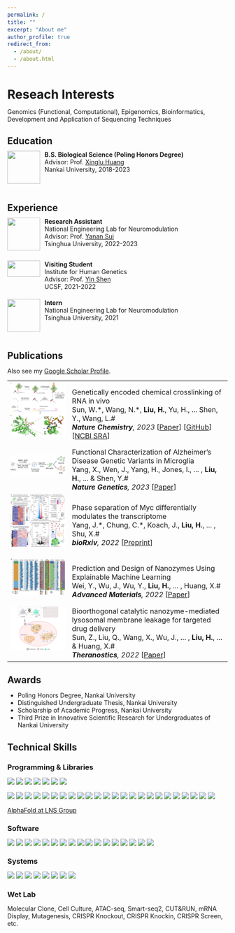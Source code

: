 ```yaml
---
permalink: /
title: ""
excerpt: "About me"
author_profile: true
redirect_from: 
  - /about/
  - /about.html
---
```



Reseach Interests
======
Genomics (Functional, Computational), Epigenomics, Bioinformatics, Development and Application of Sequencing Techniques

Education
------
<meta http-equiv="Content-Type" content="text/html;charset=utf-8">
<style type="text/css">
*{padding:0;margin:0;}
.media{width:100%;margin:0 auto;border:0 solid #ccc;padding:10px 0;}
.media:after{clear:both;display:block;width:0;height:0;content:""}
.pull-left{float:left;border:0 solid #ccc}
.pull-left img{width:75px;}
.media-body{width:70%;float:left;margin-left:10px;}
</style>

<div class="media">
    <span class="pull-left"><img src="images/nku.png" width="75px" height="75px"/></span>
    <div class="media-body">
        <div><span style="font-weight: bold">B.S. Biological Science (Poling Honors Degree)</span></div>
        <div>Advisor: Prof. <a href="https://huanglab.cc" target="_blank">Xinglu Huang</a></div>
        <div>Nankai University, 2018-2023</div>
    </div>
</div>

Experience
------

<div class="media">
    <span class="pull-left"><img src="images/thu.png" width="75px" height="75px"/></span>
    <div class="media-body">
        <div><span style="font-weight: bold">Research Assistant</span></div>
        <div>National Engineering Lab for Neuromodulation</div>
        <div>Advisor: Prof. <a href="https://yanansui.com" target="_blank">Yanan Sui</a></div>
        <div>Tsinghua University, 2022-2023</div>
    </div>
</div>

<div class="media">
    <span class="pull-left"><img src="images/ucsf.png" width="75px" height="37.5px"/></span>
    <div class="media-body">
        <div><span style="font-weight: bold">Visiting Student</span></div>
        <div>Institute for Human Genetics</div>
        <div>Advisor: Prof. <a href="https://shenlab.ucsf.edu" target="_blank">Yin Shen</a></div>
        <div>UCSF, 2021-2022</div>
    </div>
</div>

<div class="media">
    <span class="pull-left"><img src="images/thu.png" width="75px" height="75px"/></span>
    <div class="media-body">
        <div><span style="font-weight: bold">Intern</span></div>
        <div>National Engineering Lab for Neuromodulation</div>
        <div>Tsinghua University, 2021</div>
    </div>
</div>

Publications
------
<style>
.pub_title{font-size:16px;}
.pub_author{font-size:16px;}
.pub_journal{font-size:16px;}
.subtitle{ 
    font-size:16px;           
    width: 100%;  
    height: 40px; 
    text-align:center     
} 
</style>

Also see my [Google Scholar Profile](https://scholar.google.com/citations?user=GFkNo_IAAAAJ&hl=en).

<table>

<tr>
<td><img class="proj_thumb" src="images/publications/NChem2023.png" width="350px" alt=""/>&nbsp;</td>
<td><div class="pub_title"> Genetically encoded chemical crosslinking of RNA in vivo </div>
<div class="pub_author"> Sun, W.*, Wang, N.*, <b>Liu, H.</b>, Yu, H., ... Shen, Y., Wang, L.#</div>
<div class="pub_journal"><i><b>Nature Chemistry</b>, 2023</i> [<a href="https://doi.org/10.1038/s41557-022-01038-4">Paper</a>] [<a href="https://github.com/Shall-We-Dance/GRIP-seq">GitHub</a>] [<a href="https://www.ncbi.nlm.nih.gov/bioproject/PRJNA797913">NCBI SRA</a>]</div>
</td>
</tr>

<tr>
<td><img class="proj_thumb" src="images/publications/NG2023.png" width="350px" alt=""/>&nbsp;</td>
<td><div class="pub_title"> Functional Characterization of Alzheimer’s Disease Genetic Variants in Microglia </div>
<div class="pub_author"> Yang, X., Wen, J., Yang, H., Jones, I., ... , <b>Liu, H.</b>, ... & Shen, Y.# </div>
<div class="pub_journal"><i><b>Nature Genetics</b>, 2023</i> [<a href="https://doi.org/10.1038/s41588-023-01506-8">Paper</a>]</div>
</td>
</tr>

<tr>
<td><img class="proj_thumb" src="images/publications/bioRxiv2022.png" width="350px" alt=""/>&nbsp;</td>
<td><div class="pub_title"> Phase separation of Myc differentially modulates the transcriptome </div>
<div class="pub_author"> Yang, J.*, Chung, C.*, Koach, J., <b>Liu, H.</b>, ... , Shu, X.# </div>
<div class="pub_journal"><i><b>bioRxiv</b>, 2022</i> [<a href="https://doi.org/10.1101/2022.06.28.498043">Preprint</a>]</div>
</td>
</tr>

<tr>
<td><img class="proj_thumb" src="images/publications/adma2022.png" width="350px" alt=""/>&nbsp;</td>
<td><div class="pub_title"> Prediction and Design of Nanozymes Using Explainable Machine Learning </div>
<div class="pub_author"> Wei, Y., Wu, J., Wu, Y., <b>Liu, H.</b>, ... , Huang, X.# </div>
<div class="pub_journal"><i><b>Advanced Materials</b>, 2022</i> [<a href="https://doi.org/10.1002/adma.202201736">Paper</a>]</div>
</td>
</tr>

<tr>
<td><img class="proj_thumb" src="images/publications/thno2022.png" width="350px" alt=""/>&nbsp;</td>
<td><div class="pub_title"> Bioorthogonal catalytic nanozyme-mediated lysosomal membrane leakage for targeted drug delivery </div>
<div class="pub_author"> Sun, Z., Liu, Q., Wang, X., Wu, J., ... , <b>Liu, H.</b>, ... & Huang, X.# </div>
<div class="pub_journal"><i><b>Theranostics</b>, 2022</i> [<a href="https://doi.org/10.7150/thno.66325">Paper</a>]</div>
</td>
</tr>

</table>

Awards
------

 * Poling Honors Degree, Nankai University
 * Distinguished Undergraduate Thesis, Nankai University
 * Scholarship of Academic Progress, Nankai University
 * Third Prize in Innovative Scientific Research for Undergraduates of Nankai University

Technical Skills
------

### Programming & Libraries

[![](https://img.shields.io/badge/R-276DC3?style=for-the-badge&logo=r&logoColor=white)]()
[![](https://img.shields.io/badge/Python-3776AB?style=for-the-badge&logo=python&logoColor=white)]()
[![](https://img.shields.io/badge/Shell-4EAA25?style=for-the-badge&logo=gnu-bash&logoColor=white)]()
[![](https://img.shields.io/badge/HTML-E34F26?style=for-the-badge&logo=html5&logoColor=white)]()
[![](https://img.shields.io/badge/CSS-1572B6?style=for-the-badge&logo=css3&logoColor=white)]()
[![](https://img.shields.io/badge/Markdown-000000?style=for-the-badge&logo=markdown&logoColor=white)]()
[![](https://img.shields.io/badge/LaTeX-008080?style=for-the-badge&logo=latex&logoColor=white)]()

[![](https://img.shields.io/badge/Flask-ffffff?style=for-the-badge&logo=flask&logoColor=black)]()
[![](https://img.shields.io/badge/Seurat-276DC3?style=for-the-badge&logo=r&logoColor=white)]()
[![](https://img.shields.io/badge/ggplot2-276DC3?style=for-the-badge&logo=r&logoColor=white)]()
[![](https://img.shields.io/badge/dplyr-276DC3?style=for-the-badge&logo=r&logoColor=white)]()
[![](https://img.shields.io/badge/edgeR-276DC3?style=for-the-badge&logo=r&logoColor=white)]()
[![](https://img.shields.io/badge/clusterProfiler-276DC3?style=for-the-badge&logo=r&logoColor=white)]()
[![](https://img.shields.io/badge/pheatmap-276DC3?style=for-the-badge&logo=r&logoColor=white)]()
[![](https://img.shields.io/badge/UpSetR-276DC3?style=for-the-badge&logo=r&logoColor=white)]()
[![](https://img.shields.io/badge/caret-276DC3?style=for-the-badge&logo=r&logoColor=white)]()
[![](https://img.shields.io/badge/WGCNA-276DC3?style=for-the-badge&logo=r&logoColor=white)]()
[![](https://img.shields.io/badge/metaPlotR-276DC3?style=for-the-badge&logo=r&logoColor=white)]()
[![](https://img.shields.io/badge/alphafold2-2152CE?style=for-the-badge&logo=python&logoColor=white)]()
[![](https://img.shields.io/badge/CRISPResso-3776AB?style=for-the-badge&logo=python&logoColor=white)]()
[![](https://img.shields.io/badge/pegLIT-3776AB?style=for-the-badge&logo=python&logoColor=white)]()
[![](https://img.shields.io/badge/MACS-3776AB?style=for-the-badge&logo=python&logoColor=white)]()
[![](https://img.shields.io/badge/deepTools-3776AB?style=for-the-badge&logo=python&logoColor=white)]()
[![](https://img.shields.io/badge/CLIPper-3776AB?style=for-the-badge&logo=python&logoColor=white)]()
[![](https://img.shields.io/badge/ViennaRNA-A8B9CC?style=for-the-badge&logo=c&logoColor=white)]()
[![](https://img.shields.io/badge/STAR-A8B9CC?style=for-the-badge&logo=c&logoColor=white)]()
[![](https://img.shields.io/badge/fastp-00599C?style=for-the-badge&logo=cplusplus&logoColor=white)]()
[![](https://img.shields.io/badge/Bedtools-4EAA25?style=for-the-badge&logo=gnu-bash&logoColor=white)]()
[![](https://img.shields.io/badge/Samtools-4EAA25?style=for-the-badge&logo=gnu-bash&logoColor=white)]()
[![](https://img.shields.io/badge/MEME-4EAA25?style=for-the-badge&logo=gnu-bash&logoColor=white)]()
[![](https://img.shields.io/badge/FIMO-4EAA25?style=for-the-badge&logo=gnu-bash&logoColor=white)]()

<a href="https://alphafold.lnsgroup.cc:5001" target="_blank">AlphaFold at LNS Group</a>

### Software

[![](https://img.shields.io/badge/NGINX-009639?style=for-the-badge&logo=nginx&logoColor=white)]()
[![](https://img.shields.io/badge/Docker-2CA5E0?style=for-the-badge&logo=docker&logoColor=white)]()
[![](https://img.shields.io/badge/Conda-342B029?&style=for-the-badge&logo=anaconda&logoColor=white)]()
[![](https://img.shields.io/badge/VS%20Code-0078D4?style=for-the-badge&logo=visual%20studio%20code&logoColor=white)]()
[![](https://img.shields.io/badge/RStudio-75AADB?style=for-the-badge&logo=rstudio&logoColor=white)]()
[![](https://img.shields.io/badge/AI-FF9A00?&style=for-the-badge&logo=Adobe%20Illustrator&logoColor=white)]()
[![](https://img.shields.io/badge/Cloudflare-F38020?&style=for-the-badge&logo=Cloudflare&logoColor=white)]()
[![](https://img.shields.io/badge/Overleaf-47A141?&style=for-the-badge&logo=Overleaf&logoColor=white)]()
[![](https://img.shields.io/badge/ImageJ-00D8E0?&style=for-the-badge&logo=imagej&logoColor=white)]()
[![](https://img.shields.io/badge/SnapGene-5DB1D9?&style=for-the-badge&logoColor=white)]()
[![](https://img.shields.io/badge/Benchling-020DAE?&style=for-the-badge&logoColor=white)]()
[![](https://img.shields.io/badge/Zotero-CC2936?&style=for-the-badge&logo=zotero&logoColor=white)]()
[![](https://img.shields.io/badge/Draw.io-F08705?&style=for-the-badge&logo=diagramsdotnet&logoColor=white)]()
[![](https://img.shields.io/badge/MS%20Office-D83B01?&style=for-the-badge&logo=microsoftoffice&logoColor=white)]()
[![](https://img.shields.io/badge/Netdata-4CA851?&style=for-the-badge&logoColor=white)]()
[![](https://img.shields.io/badge/Jellyfin-00A4DC?&style=for-the-badge&logo=Jellyfin&logoColor=white)]()
[![](https://img.shields.io/badge/BioRender-3C6FB2?&style=for-the-badge&logoColor=white)]()

### Systems

[![](https://img.shields.io/badge/Ubuntu-E95420?style=for-the-badge&logo=ubuntu&logoColor=white)]()
[![](https://img.shields.io/badge/mac%20os-000000?style=for-the-badge&logo=apple&logoColor=white)]()
[![](https://img.shields.io/badge/Windows-0067B8?style=for-the-badge&logo=windows%2011&logoColor=white)]()
[![](https://img.shields.io/badge/Truenas-0095D5?style=for-the-badge&logo=truenas&logoColor=white)]()
[![](https://img.shields.io/badge/Unraid-F15A2C?style=for-the-badge&logo=unraid&logoColor=white)]()
[![](https://img.shields.io/badge/Synology-000000?style=for-the-badge&logo=synology&logoColor=white)]()
[![](https://img.shields.io/badge/OpenWrt-00B5E2?style=for-the-badge&logo=OpenWrt&logoColor=white)]()
[![](https://img.shields.io/badge/Raspberry%20Pi-A22846?style=for-the-badge&logo=Raspberry%20Pi&logoColor=white)]()

### Wet Lab

Molecular Clone, Cell Culture, ATAC-seq, Smart-seq2, CUT&RUN, mRNA Display, Mutagenesis, CRISPR Knockout, CRISPR Knockin, CRISPR Screen, etc.


<div style="text-align:center">
<script type="text/javascript" src="//rf.revolvermaps.com/0/0/8.js?i=5sgot2dxrbg&amp;m=0c&amp;c=ff0000&amp;cr1=ffffff&amp;f=calibri&amp;l=49&amp;s=200&amp;cw=ffffff&amp;cb=000000" async="async"></script>
</div>
